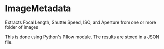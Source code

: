 # ImageMetadata
Extracts Focal Length, Shutter Speed, ISO, and Aperture from one or more folder of images

This is done using Python's Pillow module.
The results are stored in a JSON file.
